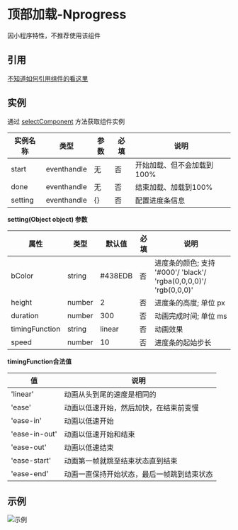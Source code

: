 # 顶部加载-Nprogress

因小程序特性，不推荐使用该组件

## 引用
[不知道如何引用组件的看这里](../README.md)


## 实例

通过 [selectComponent](https://developers.weixin.qq.com/miniprogram/dev/framework/custom-component/events.html) 方法获取组件实例

实例名称   | 类型  | 参数  | 必填 | 说明
---       | ---   | ---     | ---  | ---
start     | eventhandle | 无 | 否  | 开始加载、但不会加载到100%
done      | eventhandle | 无 | 否  | 结束加载、加载到100%
setting   | eventhandle | {} | 否  | 配置进度条信息

**setting(Object object) 参数**

属性   | 类型   | 默认值 | 必填| 说明
---    | ---   | ---    | --- | ---
bColor         | string | #438EDB | 否  | 进度条的颜色; 支持 '#000'/ 'black'/ 'rgba(0,0,0,0)'/ 'rgb(0,0,0)' 
height         | number | 2       | 否  | 进度条的高度; 单位 px
duration       | number | 300    | 否  | 动画完成时间; 单位 ms
timingFunction | string | linear| 否  | 动画效果
speed          | number | 10      | 否  | 进度条的起始步长

**timingFunction合法值**

值           | 说明
---          | ---
'linear'     | 动画从头到尾的速度是相同的	
'ease'       | 动画以低速开始，然后加快，在结束前变慢
'ease-in'    | 动画以低速开始
'ease-in-out'| 动画以低速开始和结束
'ease-out'   | 动画以低速结束
'ease-start' | 动画第一帧就跳至结束状态直到结束
'ease-end'   | 动画一直保持开始状态，最后一帧跳到结束状态


## 示例
![示例](https://img-blog.csdnimg.cn/20210227161642344.gif#pic_center)

